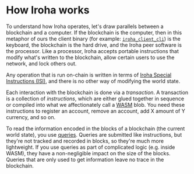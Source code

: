 # How Iroha works

To understand how Iroha operates, let's draw parallels between a blockchain
and a computer. If the blockchain is the computer, then in this metaphor of
ours the client binary (for example: [`iroha_client_cli`](/guide/get-started/bash.md))
is the keyboard, the blockchain is the hard drive, and the Iroha peer
software is the processor. Like a processor, Iroha accepts portable
instructions that modify what's written to the blockchain, allow certain
users to use the network, and lock others out.

Any operation that is run on-chain is written in terms of
[Iroha Special Instructions (ISI)](/guide/blockchain/instructions.md), and
there is no other way of modifying the world state.

Each interaction with the blockchain is done via a _transaction_. A
transaction is a collection of _instructions_, which are either glued
together in sequence or compiled into what we affectionately call a
[WASM](/guide/blockchain/wasm.md) blob. You need these instructions to
register an account, remove an account, add X amount of Y currency, and so
on.

To read the information encoded in the blocks of a blockchain (the current
world state), you use [queries](/guide/blockchain/queries.md). Queries are
submitted like instructions, but they're not tracked and recorded in
blocks, so they're much more lightweight. If you use queries as part of
complicated logic (e.g. inside WASM), they have a non-negligible impact on
the size of the blocks. Queries that are only used to get information leave
no trace in the blockchain.